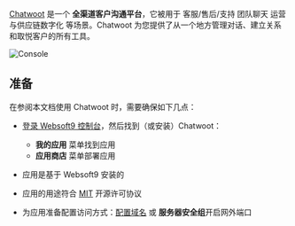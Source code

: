 [Chatwoot](https://www.chatwoot.com/) 是一个 **全渠道客户沟通平台**，它被用于 客服/售后/支持 团队聊天 运营与供应链数字化  等场景。Chatwoot 为您提供了从一个地方管理对话、建立关系和取悦客户的所有工具。


![Console](https://libs.websoft9.com/Websoft9/DocsPicture/zh/chatwoot/chatwoot-gui-websoft9.webp)


## 准备

在参阅本文档使用 Chatwoot 时，需要确保如下几点：

- [登录 Websoft9 控制台](./login-console)，然后找到（或安装）Chatwoot：
  - **我的应用** 菜单找到应用 
  - **应用商店** 菜单部署应用

- 应用是基于 Websoft9 安装的


- 应用的用途符合 [MIT](https://opensource.org/licenses/MIT) 开源许可协议


- 为应用准备配置访问方式：[配置域名](./domain-set) 或 **服务器安全组**开启网外端口